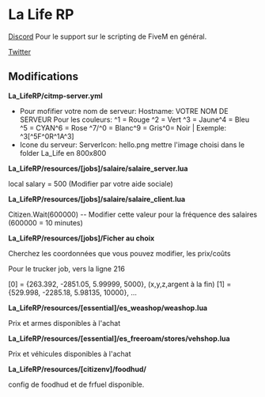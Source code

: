 # La Life RP

[Discord](https://discord.gg/aiekillu)
Pour le support sur le scripting de FiveM en général.

[Twitter](https://twitter.com/Lalife_rp)

## Modifications

**La_LifeRP/citmp-server.yml**

- Pour mofifier votre nom de serveur:  Hostname: VOTRE NOM DE SERVEUR
Pour les couleurs: ^1 = Rouge ^2 = Vert ^3 = Jaune^4 = Bleu ^5 = CYAN^6 = Rose ^7/^0 = Blanc^9 = Gris^0= Noir | Exemple: ^3[^5F^0R^1A^3]
- Icone du serveur: ServerIcon: hello.png mettre l'image choisi dans le folder La_Life en 800x800

**La_LifeRP/resources/[jobs]/salaire/salaire_server.lua**

local salary = 500 (Modifier par votre aide sociale)

**La_LifeRP/resources/[jobs]/salaire/salaire_client.lua**

Citizen.Wait(600000) -- Modifier cette valeur pour la fréquence des salaires (600000 = 10 minutes)

**La_LifeRP/resources/[jobs]/Ficher au choix**

Cherchez les coordonnées que vous pouvez modifier, les prix/coûts

Pour le trucker job, vers la ligne 216

[0] = {263.392, -2851.05, 5.99999, 5000}, (x,y,z,argent à la fin)
[1] = {529.998, -2285.18, 5.98135, 10000},
...

**La_LifeRP/resources/[essential]/es_weashop/weashop.lua**

Prix et armes disponibles à l'achat

**La_LifeRP/resources/[essential]/es_freeroam/stores/vehshop.lua**

Prix et véhicules disponibles à l'achat

**La_LifeRP/resources/[citizenv]/foodhud/**

config de foodhud et de frfuel disponible.
